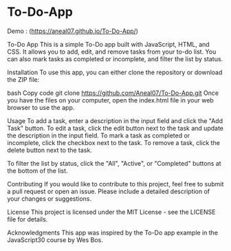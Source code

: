 # To-Do-App
Demo : (https://aneal07.github.io/To-Do-App/)



To-Do App
This is a simple To-Do app built with JavaScript, HTML, and CSS.
It allows you to add, edit, and remove tasks from your to-do list.
You can also mark tasks as completed or incomplete, and filter the list by status.

Installation
To use this app, you can either clone the repository or download the ZIP file:

bash
Copy code
git clone https://github.com/Aneal07/To-Do-App.git
Once you have the files on your computer, open the index.html file in your web browser to use the app.

Usage
To add a task, enter a description in the input field and click the "Add Task" button. To edit a task, click the edit button next to the task and update the description in the input field. To mark a task as completed or incomplete, click the checkbox next to the task. To remove a task, click the delete button next to the task.

To filter the list by status, click the "All", "Active", or "Completed" buttons at the bottom of the list.

Contributing
If you would like to contribute to this project, feel free to submit a pull request or open an issue. Please include a detailed description of your changes or suggestions.

License
This project is licensed under the MIT License - see the LICENSE file for details.

Acknowledgments
This app was inspired by the To-Do app example in the JavaScript30 course by Wes Bos.
